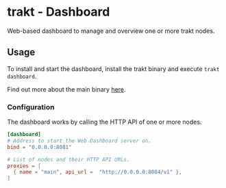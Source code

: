 # trakt - Dashboard

Web-based dashboard to manage and overview one or more trakt nodes.

## Usage

To install and start the dashboard, install the trakt binary and execute `trakt dashboard`.

Find out more about the main binary [here](../README.md).

### Configuration

The dashboard works by calling the HTTP API of one or more nodes.

```toml
[dashboard]
# Address to start the Web Dashboard server on.
bind = "0.0.0.0:8081"

# List of nodes and their HTTP API URLs.
proxies = [
  { name = "main", api_url =  "http://0.0.0.0:8084/v1" },
]

```

